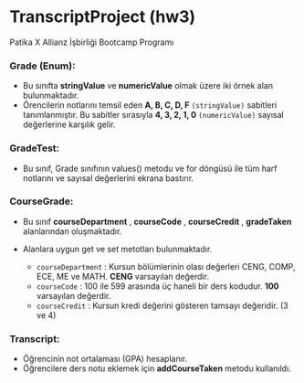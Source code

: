# TranscriptProject (hw3)
Patika X Allianz İşbirliği Bootcamp Programı

### Grade (Enum):

- Bu sınıfta __stringValue__ ve __numericValue__ olmak üzere iki örnek alan bulunmaktadır.
- Örencilerin notlarını temsil eden __A, B, C, D, F__ `(stringValue)` sabitleri tanımlanmıştır. Bu sabitler sırasıyla __4, 3, 2, 1, 0__ `(numericValue)` sayısal değerlerine karşılık gelir.

### GradeTest:

 - Bu sınıf, Grade sınıfının values() metodu ve for döngüsü ile tüm harf notlarını ve sayısal değerlerini ekrana bastırır.

### CourseGrade:

- Bu sınıf __courseDepartment__ , __courseCode__ , __courseCredit__ , __gradeTaken__ alanlarından oluşmaktadır.
- Alanlara uygun get ve set metotları bulunmaktadır.
  
  * `courseDepartment` : Kursun bölümlerinin olası değerleri CENG, COMP, ECE, ME ve MATH. __CENG__ varsayılan değerdir.
  * `courseCode` : 100 ile 599 arasında üç haneli bir ders kodudur. __100__ varsayılan değerdir.
  * `courseCredit` : Kursun kredi değerini gösteren tamsayı değeridir. (3 ve 4)

### Transcript:

- Öğrencinin not ortalaması (GPA) hesaplanır.
- Öğrencilere ders notu eklemek için __addCourseTaken__ metodu kullanıldı.
